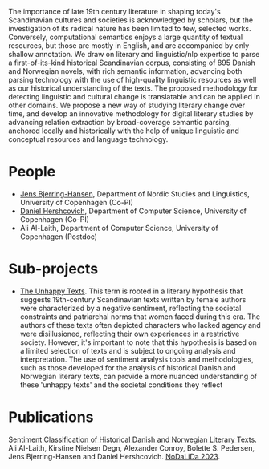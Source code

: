 The importance of late 19th century literature in shaping today's Scandinavian cultures and
societies is acknowledged by scholars, but the investigation of its radical nature has been limited to
few, selected works. Conversely, computational semantics
enjoys a large quantity of textual resources, but those are mostly in English, and are accompanied
by only shallow annotation. We draw on literary and linguistic/nlp expertise to parse a
first-of-its-kind historical Scandinavian corpus, consisting of 895 Danish and Norwegian novels, with
rich semantic information, advancing both parsing technology with the use of high-quality linguistic
resources as well as our historical understanding of the texts. The proposed methodology for
detecting linguistic and cultural change is translatable and can be applied in other domains.
We propose a new way of studying literary change over time, and develop an
innovative methodology for digital literary studies by advancing relation extraction by broad-coverage semantic parsing,
anchored locally and historically with the help of unique linguistic and conceptual resources and language technology.

# People
- [Jens Bjerring-Hansen](https://nors.ku.dk/english/research/projects/measuring-modernity/?pure=da/persons/195540), Department of Nordic Studies and Linguistics, University of Copenhagen (Co-PI)
- [Daniel Hershcovich](https://danielhers.github.io/), Department of Computer Science, University of Copenhagen (Co-PI)
- Ali Al-Laith, Department of Computer Science, University of Copenhagen (Postdoc)

# Sub-projects
- [The Unhappy Texts](https://github.com/mime-memo/unhappy). This term is rooted in a literary hypothesis that suggests 19th-century Scandinavian texts written by female authors were characterized by a negative sentiment, reflecting the societal constraints and patriarchal norms that women faced during this era. The authors of these texts often depicted characters who lacked agency and were disillusioned, reflecting their own experiences in a restrictive society. However, it's important to note that this hypothesis is based on a limited selection of texts and is subject to ongoing analysis and interpretation. The use of sentiment analysis tools and methodologies, such as those developed for the analysis of historical Danish and Norwegian literary texts, can provide a more nuanced understanding of these 'unhappy texts' and the societal conditions they reflect

# Publications
[Sentiment Classification of Historical Danish and Norwegian Literary Texts.]([https://openreview.net/pdf?id=dszKbb2GH3](https://aclanthology.org/2023.nodalida-1.34/)) Ali Al-Laith, Kirstine Nielsen Degn, Alexander Conroy, Bolette S. Pedersen, Jens Bjerring-Hansen and Daniel Hershcovich. [NoDaLiDa 2023](nodalida2023.fo).
